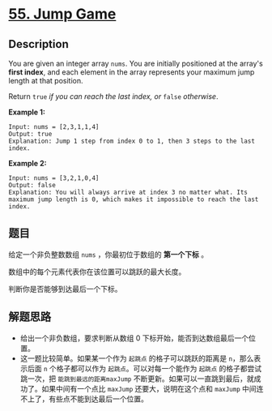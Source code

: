 # [55. Jump Game](https://leetcode.com/problems/jump-game/)

## Description

You are given an integer array `nums`. You are initially positioned at the array's **first index**, and each element in the array represents your maximum jump length at that position.

Return `true` *if you can reach the last index, or* `false` *otherwise*.

 

**Example 1:**

```
Input: nums = [2,3,1,1,4]
Output: true
Explanation: Jump 1 step from index 0 to 1, then 3 steps to the last index.
```

**Example 2:**

```
Input: nums = [3,2,1,0,4]
Output: false
Explanation: You will always arrive at index 3 no matter what. Its maximum jump length is 0, which makes it impossible to reach the last index.
```

 

## 题目

给定一个非负整数数组 `nums` ，你最初位于数组的 **第一个下标** 。

数组中的每个元素代表你在该位置可以跳跃的最大长度。

判断你是否能够到达最后一个下标。

## 解题思路

- 给出一个非负数组，要求判断从数组 0 下标开始，能否到达数组最后一个位置。
- 这一题比较简单。如果某一个作为 `起跳点` 的格子可以跳跃的距离是 `n`，那么表示后面 `n` 个格子都可以作为 `起跳点`。可以对每一个能作为 `起跳点` 的格子都尝试跳一次，把 `能跳到最远的距离maxJump` 不断更新。如果可以一直跳到最后，就成功了。如果中间有一个点比 `maxJump` 还要大，说明在这个点和 `maxJump` 中间连不上了，有些点不能到达最后一个位置。

